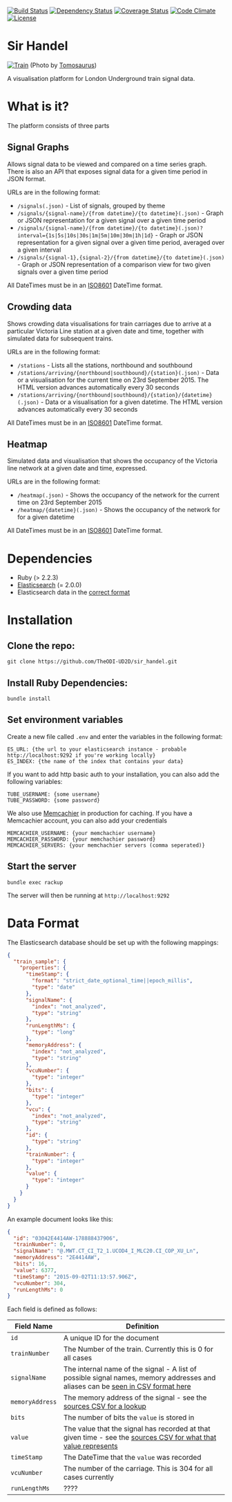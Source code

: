 [![Build Status](http://img.shields.io/travis/TheODI-UD2D/sir_handel.svg?style=flat-square)](https://travis-ci.org/TheODI-UD2D/sir_handel)
[![Dependency Status](http://img.shields.io/gemnasium/TheODI-UD2D/sir_handel.svg?style=flat-square)](https://gemnasium.com/TheODI-UD2D/sir_handel)
[![Coverage Status](http://img.shields.io/coveralls/TheODI-UD2D/sir_handel.svg?style=flat-square)](https://coveralls.io/r/TheODI-UD2D/sir_handel)
[![Code Climate](http://img.shields.io/codeclimate/github/TheODI-UD2D/sir_handel.svg?style=flat-square)](https://codeclimate.com/github/TheODI-UD2D/sir_handel)
[![License](http://img.shields.io/:license-mit-blue.svg?style=flat-square)](http://TheODI-UD2D.mit-license.org)

# Sir Handel

[![Train](https://farm1.staticflickr.com/41/76607175_d76b553995_z.jpg)](https://www.flickr.com/photos/tomloudon/76607175/)
(Photo by [Tomosaurus](https://www.flickr.com/photos/tomloudon/))

A visualisation platform for London Underground train signal data.

# What is it?

The platform consists of three parts

## Signal Graphs

Allows signal data to be viewed and compared on a time series graph. There is also an API that exposes signal data for a given time period in JSON format.

URLs are in the following format:

* ``/signals(.json)`` - List of signals, grouped by theme
* ``/signals/{signal-name}/{from datetime}/{to datetime}(.json)`` - Graph or JSON representation for a given signal over a given time period
* ``/signals/{signal-name}/{from datetime}/{to datetime}(.json)?interval={1s|5s|10s|30s|1m|5m|10m|30m|1h|1d}`` - Graph or JSON representation for a given signal over a given time period, averaged over a given interval
* ``/signals/{signal-1},{signal-2}/{from datetime}/{to datetime}(.json)`` - Graph or JSON representation of a comparison view for two given signals over a given time period

All DateTimes must be in an [ISO8601](https://tools.ietf.org/html/rfc3339) DateTime format.

## Crowding data

Shows crowding data visualisations for train carriages due to arrive at a particular Victoria Line station at a given date and time, together with simulated data for subsequent trains.

URLs are in the following format:

* ``/stations`` - Lists all the stations, northbound and southbound
* ``/stations/arriving/{northbound|southbound}/{station}(.json)`` - Data or a visualisation for the current time on 23rd September 2015. The HTML version advances automatically every 30 seconds
* ``/stations/arriving/{northbound|southbound}/{station}/{datetime}(.json)`` - Data or a visualisation for a given datetime. The HTML version advances automatically every 30 seconds

All DateTimes must be in an [ISO8601](https://tools.ietf.org/html/rfc3339) DateTime format.

## Heatmap

Simulated data and visualisation that shows the occupancy of the Victoria line network at a given date and time, expressed.

URLs are in the following format:

* ``/heatmap(.json)`` - Shows the occupancy of the network for the current time on 23rd September 2015
* ``/heatmap/{datetime}(.json)`` - Shows the occupancy of the network for for a given datetime

All DateTimes must be in an [ISO8601](https://tools.ietf.org/html/rfc3339) DateTime format.

# Dependencies

* Ruby (> 2.2.3)
* [Elasticsearch](https://www.elastic.co/products/elasticsearch) (= 2.0.0)
* Elasticsearch data in the [correct format](#data_format)

# Installation

## Clone the repo:

```
git clone https://github.com/TheODI-UD2D/sir_handel.git
```

## Install Ruby Dependencies:

```
bundle install
```

## Set environment variables

Create a new file called `.env` and enter the variables in the following format:

```
ES_URL: {the url to your elasticsearch instance - probable http://localhost:9292 if you're working locally}
ES_INDEX: {the name of the index that contains your data}
```

If you want to add http basic auth to your installation, you can also add the following variables:

```
TUBE_USERNAME: {some username}
TUBE_PASSWORD: {some password}
```

We also use [Memcachier](https://www.memcachier.com/) in production for caching. If you have a Memcachier account,
you can also add your credentials

```
MEMCACHIER_USERNAME: {your memchachier username}
MEMCACHIER_PASSWORD: {your memchachier password}
MEMCACHIER_SERVERS: {your memchachier servers (comma seperated)}
```

## Start the server

```
bundle exec rackup
```

The server will then be running at ``http://localhost:9292``

# Data Format

The Elasticsearch database should be set up with the following mappings:

```JSON
{
  "train_sample": {
    "properties": {
      "timeStamp": {
        "format": "strict_date_optional_time||epoch_millis",
        "type": "date"
      },
      "signalName": {
        "index": "not_analyzed",
        "type": "string"
      },
      "runLengthMs": {
        "type": "long"
      },
      "memoryAddress": {
        "index": "not_analyzed",
        "type": "string"
      },
      "vcuNumber": {
        "type": "integer"
      },
      "bits": {
        "type": "integer"
      },
      "vcu": {
        "index": "not_analyzed",
        "type": "string"
      },
      "id": {
        "type": "string"
      },
      "trainNumber": {
        "type": "integer"
      },
      "value": {
        "type": "integer"
      }
    }
  }
}
```

An example document looks like this:

```JSON
{
  "id": "03042E4414AW-178888437906",
  "trainNumber": 0,
  "signalName": "@.MWT.CT_CI_T2_1.UCOD4_I_MLC20.CI_COP_XU_Ln",
  "memoryAddress": "2E4414AW",
  "bits": 16,
  "value": 6377,
  "timeStamp": "2015-09-02T11:13:57.906Z",
  "vcuNumber": 304,
  "runLengthMs": 0
}
```

Each field is defined as follows:

| Field Name      | Definition |
|-----------------|------------|
| `id`            | A unique ID for the document |
| `trainNumber`   | The Number of the train. Currently this is 0 for all cases |
| `signalName`    | The internal name of the signal - A list of possible signal names, memory addresses and aliases can be [seen in CSV format here](config/sources/signals.csv) |
| `memoryAddress` | The memory address of the signal - see the [sources CSV for a lookup](config/sources/signals.csv) |
| `bits`          | The number of bits the `value` is stored in |
| `value`         | The value that the signal has recorded at that given time - see the [sources CSV for what that value represents](config/sources/signals.csv) |
| `timeStamp`     | The DateTime that the `value` was recorded |
| `vcuNumber`     | The number of the carriage. This is 304 for all cases currently |
| `runLengthMs`   | ???? |

